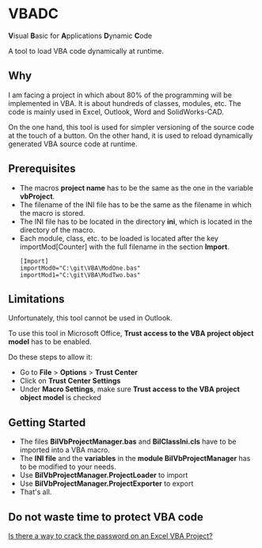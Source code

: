 # VBADC
**V**isual **B**asic for **A**pplications **D**ynamic **C**ode

A tool to load VBA code dynamically at runtime.

## Why
I am facing a project in which about 80% of the programming will be implemented in VBA.
It is about hundreds of classes, modules, etc. The code is mainly used in Excel, Outlook, Word and SolidWorks-CAD.

On the one hand, this tool is used for simpler versioning of the source code at the touch of a button.
On the other hand, it is used to reload dynamically generated VBA source code at runtime.

## Prerequisites
- The macros **project name** has to be the same as the one in the variable **vbProject**.
- The filename of the INI file has to be the same as the filename in which the macro is stored.
- The INI file has to be located in the directory **ini**, which is located in the directory of the macro.
- Each module, class, etc. to be loaded is located after the key importMod[Counter] with the full filename in the section **Import**.
  ```
  [Import]
  importMod0="C:\git\VBA\ModOne.bas"
  importMod1="C:\git\VBA\ModTwo.bas"
  ```

## Limitations
Unfortunately, this tool cannot be used in Outlook.

To use this tool in Microsoft Office, **Trust access to the VBA project object model** has to be enabled.

Do these steps to allow it:
- Go to **File** > **Options** > **Trust Center**
- Click on **Trust Center Settings**
- Under **Macro Settings**, make sure **Trust access to the VBA project object model** is checked 

## Getting Started
- The files **BiIVbProjectManager.bas** and **BiIClassIni.cls** have to be imported into a VBA macro. 
- The **INI file** and the **variables** in the **module BiIVbProjectManager** has to be modified to your needs.
- Use **BiIVbProjectManager.ProjectLoader** to import
- Use **BiIVbProjectManager.ProjectExporter** to export
- That's all.

## Do not waste time to protect VBA code
[Is there a way to crack the password on an Excel VBA Project?](https://stackoverflow.com/questions/1026483/is-there-a-way-to-crack-the-password-on-an-excel-vba-project)
